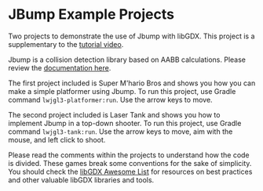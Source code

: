 # JBump Example Projects

Two projects to demonstrate the use of Jbump with libGDX. This project is a supplementary to the
[tutorial video](https://youtu.be/IeU06Vzz2hA).

Jbump is a collision detection library based on AABB calculations. Please review the
[documentation here](https://github.com/tommyettinger/jbump).

The first project included is Super M'hario Bros and shows you how you can make a simple platformer using Jbump. To run
this project, use Gradle command `lwjgl3-platformer:run`. Use the arrow keys to move.

The second project included is Laser Tank and shows you how to implement Jbump in a top-down shooter. To run this
project, use Gradle command `lwjgl3-tank:run`. Use the arrow keys to move, aim with the mouse, and left click to shoot.

Please read the comments within the projects to understand how the code is divided. These games break some conventions
for the sake of simplicity. You should check the [libGDX Awesome List](https://github.com/rafaskb/awesome-libgdx) for resources on best practices and other valuable
libGDX libraries and tools.
